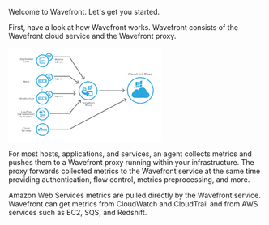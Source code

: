 <div class="container-fluid">
<div class="row">
<p class="lead">Welcome to Wavefront. Let's get you started.</p>
</div>
<div>
<p>First, have a look at how Wavefront works. Wavefront consists of the Wavefront cloud service and the Wavefront proxy.</p>

<img src="images/welcome_integrations_architecture.png" alt="Integrations Architecture" style="display:block;width:60%;max-width:1000px"></img>

<p>For most hosts, applications, and services, an agent collects metrics and pushes them to a Wavefront proxy running within your infrastructure. The proxy forwards collected metrics to the Wavefront service at the same time providing authentication, flow control, metrics preprocessing, and more.</p>

<p>Amazon Web Services metrics are pulled directly by the Wavefront service. Wavefront can get metrics from CloudWatch and CloudTrail and from AWS services such as EC2, SQS, and Redshift.</p>
</div>
</div>  
</div>
